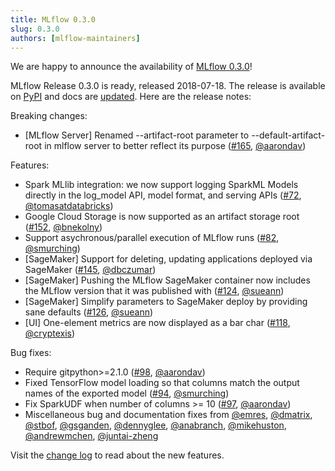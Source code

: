 ```yaml
---
title: MLflow 0.3.0
slug: 0.3.0
authors: [mlflow-maintainers]
---
```


We are happy to announce the availability of [MLflow 0.3.0](https://github.com/mlflow/mlflow/releases/tag/v0.3.0)!

MLflow Release 0.3.0 is ready, released 2018-07-18. The release is available on [PyPI](https://pypi.org/project/mlflow/) and docs are [updated](https://mlflow.org/docs/latest/index.html). Here are the release notes:

Breaking changes:

- [MLflow Server] Renamed --artifact-root parameter to --default-artifact-root in mlflow server to better reflect its purpose ([#165](https://github.com/mlflow/mlflow/pull/165), [@aarondav](https://github.com/aarondav))

Features:

- Spark MLlib integration: we now support logging SparkML Models directly in the log_model API, model format, and serving APIs ([#72](https://github.com/mlflow/mlflow/pull/72), [@tomasatdatabricks](https://github.com/tomasatdatabricks))
- Google Cloud Storage is now supported as an artifact storage root ([#152](https://github.com/mlflow/mlflow/pull/152), [@bnekolny](https://github.com/bnekolny))
- Support asychronous/parallel execution of MLflow runs ([#82](https://github.com/mlflow/mlflow/pull/82), [@smurching](https://github.com/smurching))
- [SageMaker] Support for deleting, updating applications deployed via SageMaker ([#145](https://github.com/mlflow/mlflow/pull/145), [@dbczumar](https://github.com/dbczumar))
- [SageMaker] Pushing the MLflow SageMaker container now includes the MLflow version that it was published with ([#124](https://github.com/mlflow/mlflow/pull/124), [@sueann](https://github.com/sueann))
- [SageMaker] Simplify parameters to SageMaker deploy by providing sane defaults ([#126](https://github.com/mlflow/mlflow/pull/126), [@sueann](https://github.com/sueann))
- [UI] One-element metrics are now displayed as a bar char ([#118](https://github.com/mlflow/mlflow/pull/118), [@cryptexis](https://github.com/cryptexis))

Bug fixes:

- Require gitpython>=2.1.0 ([#98](https://github.com/mlflow/mlflow/pull/98), [@aarondav](https://github.com/aarondav))
- Fixed TensorFlow model loading so that columns match the output names of the exported model ([#94](https://github.com/mlflow/mlflow/pull/94), [@smurching](https://github.com/smurching))
- Fix SparkUDF when number of columns >= 10 ([#97](https://github.com/mlflow/mlflow/pull/97), [@aarondav](https://github.com/aarondav))
- Miscellaneous bug and documentation fixes from [@emres](https://github.com/emres), [@dmatrix](https://github.com/dmatrix), [@stbof](https://github.com/stbof), [@gsganden](https://github.com/gsganden), [@dennyglee](https://github.com/dennyglee), [@anabranch](https://github.com/anabranch), [@mikehuston](https://github.com/mikehuston), [@andrewmchen](https://github.com/andrewmchen), [@juntai-zheng](https://github.com/juntai-zheng)

Visit the [change log](https://github.com/mlflow/mlflow/blob/master/CHANGELOG.rst#030-2018-07-18) to read about the new features.
